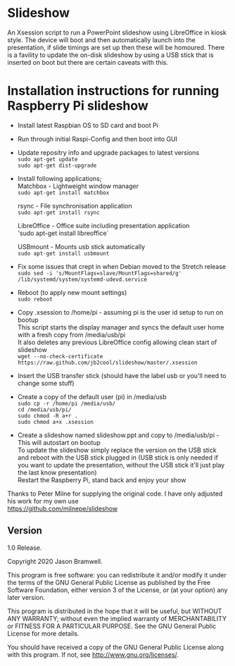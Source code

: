 # Slideshow
An Xsession script to run a PowerPoint slideshow using LibreOffice in kiosk style. The device will boot and then automatically launch into the presentation, if slide timings are set up then these will be homoured. There is a favility to update the on-disk slideshow by using a USB stick that is inserted on boot but there are certain caveats with this.

# Installation instructions for running Raspberry Pi slideshow   

* Install latest Raspbian OS to SD card and boot Pi   
* Run through initial Raspi-Config and then boot into GUI   

* Update repositry info and upgrade packages to latest versions   
`sudo apt-get update`   
`sudo apt-get dist-upgrade`   

* Install following applications;   
  Matchbox - Lightweight window manager    
  `sudo apt-get install matchbox`   

  rsync - File synchronisation application   
  `sudo apt-get install rsync`   

  LibreOffice - Office suite including presentation application   
  'sudo apt-get install libreoffice`   

  USBmount - Mounts usb stick automatically   
  `sudo apt-get install usbmount`   

* Fix some issues that crept in when Debian moved to the Stretch release   
  `sudo sed -i 's/MountFlags=slave/MountFlags=shared/g' /lib/systemd/system/systemd-udevd.service`   

* Reboot (to apply new mount settings)   
  `sudo reboot`   

* Copy .xsession to /home/pi - assuming pi is the user id setup to run on bootup   
This script starts the display manager and syncs the default user home with a fresh copy from /media/usb/pi   
It also deletes any previous LibreOffice config allowing clean start of slideshow   
  `wget --no-check-certificate https://raw.github.com/jb2cool/slideshow/master/.xsession`   

* Insert the USB transfer stick (should have the label usb or you'll need to change some stuff)   

* Create a copy of the default user (pi) in /media/usb   
  `sudo cp -r /home/pi /media/usb/`   
  `cd /media/usb/pi/`   
  `sudo chmod -R a+r .`   
  `sudo chmod a+x .xsession`   

* Create a slideshow named slideshow.ppt and copy to /media/usb/pi - This will autostart on bootup   
To update the slideshow simply replace the version on the USB stick and reboot with the USB stick plugged in (USB stick is only needed if you want to update the presentation, without the USB stick it'll just play the last know presentation)   
Restart the Raspberry Pi, stand back and enjoy your show   

Thanks to Peter Milne for supplying the original code. I have only adjusted his work for my own use   
https://github.com/milnepe/slideshow   

## Version
1.0 Release.

Copyright 2020 Jason Bramwell.

This program is free software: you can redistribute it and/or modify
it under the terms of the GNU General Public License as published by
the Free Software Foundation, either version 3 of the License, or
(at your option) any later version.

This program is distributed in the hope that it will be useful,
but WITHOUT ANY WARRANTY; without even the implied warranty of
MERCHANTABILITY or FITNESS FOR A PARTICULAR PURPOSE. See the
GNU General Public License for more details.

You should have received a copy of the GNU General Public License
along with this program. If not, see <http://www.gnu.org/licenses/>.
